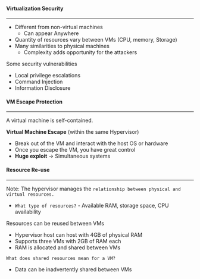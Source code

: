 
#### Virtualization Security
-----
- Different from non-virtual machines
	- Can appear Anywhere
- Quantity of resources vary between VMs (CPU, memory, Storage)
- Many similarities to physical machines
	- Complexity adds opportunity for the attackers

Some security vulnerabilities
- Local privilege escalations
- Command Injection
- Information Disclosure


#### VM Escape Protection
-------
A virtual machine is self-contained.

**Virtual Machine Escape** (within the same Hypervisor)
- Break out of the VM and interact with the host OS or hardware
- Once you escape the VM, you have great control
- **Huge exploit** -> Simultaneous systems


#### Resource Re-use
--------
Note: The hypervisor manages the `relationship between physical and virtual resources.`

- `What type of resources?` - Available RAM, storage space, CPU availability

Resources can be reused between VMs
- Hypervisor host can host with 4GB of physical RAM
- Supports three VMs with 2GB of RAM each
- RAM is allocated and shared between VMs

`What does shared resources mean for a VM?`
- Data can be inadvertently shared between VMs



